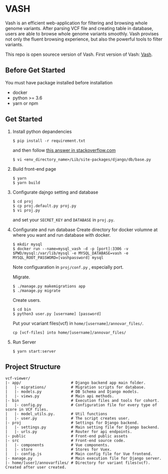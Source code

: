 # VASH

Vash is an efficient web-application for filtering and browsing whole genome variants.
After parsing VCF file and creating table in database, users are able to browse whole genome variants smoothly.
Vash provises not only the fluent browsing experience, but also the powerful tools to filter variants.

This repo is open sourece version of Vash.
First version of Vash: [Vash](http://merry.ee.ncku.edu.tw:8083/mbilab/vash). 

## Before Get Started

You must have package installed before installation
- docker
- python >= 3.6
- yarn or npm

## Get Started

1. Install python depandencies
   ```
   $ pip install -r requirement.txt
   ```
   and then follow [this answer in stackoverflow.com](https://stackoverflow.com/a/55954355)
   ```
   $ vi <env_directory_name>/Lib/site-packages/django/db/base.py
   ```

2. Build front-end page
   ```
   $ yarn
   $ yarn build
   ```

3. Configurate dajngo setting and database

   ```
   $ cd proj
   $ cp proj.default.py proj.py
   $ vi proj.py
   ```
   and set your `SECRET_KEY` and `DATABASE` in `proj.py`.
   
4. Configurate and run database
   Create directory for docker volumne at where you want and run database with docker.
   ```
   $ mkdir mysql
   $ docker run --name=mysql_vash -d -p [port]:3306 -v $PWD/mysql:/var/lib/mysql -e MYSQL_DATABASE=vash -e MYSQL_ROOT_PASSWORD=[vashpassword] mysql
    ```
   Note configuaration in `proj/conf.py` , especially port.
   
   Migrate. 
   ```
   $ ./manage.py makemigrations app
   $ ./manage.py migrate
   ```
   
   Create users.
   ```
   $ cd bin
   $ python3 user.py [username] [password]
   ```
 

    Put your vcariant files(vcf) in `home/[username]/annovar_files/`.
    ```
    cp [vcf-files] into home/[username]/annovar_files/
    ```

5. Run Server

   ```
   $ yarn start:server   
   ```


## Project Structure

```
vcf-viewer/
|- app/                      # Django backend app main folder.
|   |- migrations/           # Migration scripts for database.
|   |- models.py             # DB Schema and Django models.
|   |- views.py              # Main api methods.
|- bin                       # Execution files and tools for cohort.
|   |- config.py             # Configuration file for every type of score in VCF files.
|   |- model_utils.py.       # Util functions
|   |- user.py               # The script creates user.
|- proj                      # Settings for Django backend.
|   |- settings.py           # Main setting file for Django backend.
|   |- urls.py               # Router for api endpoints.
|- public                    # Front-end public assets 
|- src                       # Front-end source code.
|   |- components            # Vue components.
|   |- store                 # Stores for Vuex.
|   |- config.js             # Main config file for Vue frontend.
|- manage.py                 # Main execution file for Django server.
|- home/[user]/annovarfiles/ # Directory for variant files(vcf). Created after user created.
```
